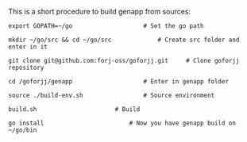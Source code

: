 This is a short procedure to build genapp from sources:

  ```
  export GOPATH=~/go					# Set the go path
  ```
  ```
  mkdir ~/go/src && cd ~/go/src				# Create src folder and enter in it
  ```
  ```
  git clone git@github.com:forj-oss/goforjj.git		# Clone goforjj repository
  ```
  ```
  cd /goforjj/genapp					# Enter in genapp folder
  ```
  ```
  source ./build-env.sh					# Source environment
  ```
  ```
  build.sh						# Build
  ```
  ```
  go install						# Now you have genapp build on ~/go/bin
  ```
